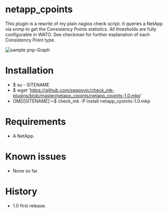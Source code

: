# netapp_cpoints
This plugin is a rewrite of my plain nagios check script. It queries 
a NetApp via snmp to get the Consistency Points statistics. All thresholds are
fully configurable in WATO. See checkman for further explanation of each 
Consistency Point type.

![sample pnp-Graph](https://github.com/seppovic/check_mk-plugins/blob/master/netapp_cpoints/pnp-templates/sample.png)

# Installation
* $ su - SITENAME
* $ wget 'https://github.com/seppovic/check_mk-plugins/blob/master/netapp_cpoints/netapp_cpoints-1.0.mkp'
* OMD[SITENAME]:~$ check_mk -P install netapp_cpoints-1.0.mkp

# Requirements
* A NetApp.

# Known issues
* None so far.

# History
* 1.0 first release.
